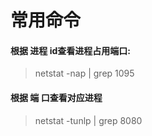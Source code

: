 # 常用命令

#### 根据 进程 id查看进程占用端口:

> netstat -nap | grep 1095

#### 根据 端 口查看对应进程

> netstat -tunlp | grep 8080